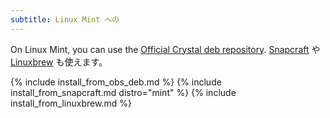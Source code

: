 ```yaml
---
subtitle: Linux Mint への
---
```


On Linux Mint, you can use the [Official Crystal deb repository](#official-crystal-deb-repository). [Snapcraft](#snapcraft) や [Linuxbrew](#linuxbrew) も使えます。

{% include install_from_obs_deb.md %}
{% include install_from_snapcraft.md distro="mint" %}
{% include install_from_linuxbrew.md %}
